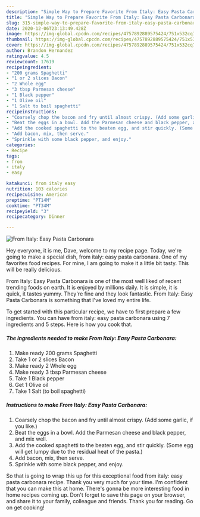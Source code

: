 ```yaml
---
description: "Simple Way to Prepare Favorite From Italy: Easy Pasta Carbonara"
title: "Simple Way to Prepare Favorite From Italy: Easy Pasta Carbonara"
slug: 315-simple-way-to-prepare-favorite-from-italy-easy-pasta-carbonara
date: 2020-12-06T23:13:49.428Z
image: https://img-global.cpcdn.com/recipes/4757892889575424/751x532cq70/from-italy-easy-pasta-carbonara-recipe-main-photo.jpg
thumbnail: https://img-global.cpcdn.com/recipes/4757892889575424/751x532cq70/from-italy-easy-pasta-carbonara-recipe-main-photo.jpg
cover: https://img-global.cpcdn.com/recipes/4757892889575424/751x532cq70/from-italy-easy-pasta-carbonara-recipe-main-photo.jpg
author: Brandon Hernandez
ratingvalue: 4.5
reviewcount: 17619
recipeingredient:
- "200 grams Spaghetti"
- "1 or 2 slices Bacon"
- "2 Whole egg"
- "3 tbsp Parmesan cheese"
- "1 Black pepper"
- "1 Olive oil"
- "1 Salt to boil spaghetti"
recipeinstructions:
- "Coarsely chop the bacon and fry until almost crispy. (Add some garlic, if you like.)"
- "Beat the eggs in a bowl. Add the Parmesan cheese and black pepper, and mix well."
- "Add the cooked spaghetti to the beaten egg, and stir quickly. (Some egg will get lumpy due to the residual heat of the pasta.)"
- "Add bacon, mix, then serve."
- "Sprinkle with some black pepper, and enjoy."
categories:
- Recipe
tags:
- from
- italy
- easy

katakunci: from italy easy 
nutrition: 103 calories
recipecuisine: American
preptime: "PT14M"
cooktime: "PT34M"
recipeyield: "3"
recipecategory: Dinner

---
```



![From Italy: Easy Pasta Carbonara](https://img-global.cpcdn.com/recipes/4757892889575424/751x532cq70/from-italy-easy-pasta-carbonara-recipe-main-photo.jpg)

Hey everyone, it is me, Dave, welcome to my recipe page. Today, we're going to make a special dish, from italy: easy pasta carbonara. One of my favorites food recipes. For mine, I am going to make it a little bit tasty. This will be really delicious.

From Italy: Easy Pasta Carbonara is one of the most well liked of recent trending foods on earth. It is enjoyed by millions daily. It is simple, it is quick, it tastes yummy. They're fine and they look fantastic. From Italy: Easy Pasta Carbonara is something that I've loved my entire life.




To get started with this particular recipe, we have to first prepare a few ingredients. You can have from italy: easy pasta carbonara using 7 ingredients and 5 steps. Here is how you cook that.

<!--inarticleads1-->

##### The ingredients needed to make From Italy: Easy Pasta Carbonara:

1. Make ready 200 grams Spaghetti
1. Take 1 or 2 slices Bacon
1. Make ready 2 Whole egg
1. Make ready 3 tbsp Parmesan cheese
1. Take 1 Black pepper
1. Get 1 Olive oil
1. Take 1 Salt (to boil spaghetti)




<!--inarticleads2-->

##### Instructions to make From Italy: Easy Pasta Carbonara:

1. Coarsely chop the bacon and fry until almost crispy. (Add some garlic, if you like.)
1. Beat the eggs in a bowl. Add the Parmesan cheese and black pepper, and mix well.
1. Add the cooked spaghetti to the beaten egg, and stir quickly. (Some egg will get lumpy due to the residual heat of the pasta.)
1. Add bacon, mix, then serve.
1. Sprinkle with some black pepper, and enjoy.




So that is going to wrap this up for this exceptional food from italy: easy pasta carbonara recipe. Thank you very much for your time. I'm confident that you can make this at home. There's gonna be more interesting food in home recipes coming up. Don't forget to save this page on your browser, and share it to your family, colleague and friends. Thank you for reading. Go on get cooking!

